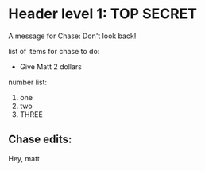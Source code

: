 # Header level 1: TOP SECRET

A message for Chase: Don't look back!

list of items for chase to do:

- Give Matt 2 dollars

number list:

1. one
1. two
1. THREE

## Chase edits:
Hey, matt
